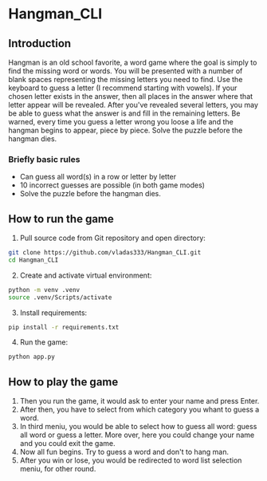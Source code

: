 # Hangman_CLI
## Introduction
Hangman is an old school favorite, a word game where the goal is simply to find the missing word or words.
You will be presented with a number of blank spaces representing the missing letters you need to find.
Use the keyboard to guess a letter (I recommend starting with vowels).
If your chosen letter exists in the answer, then all places in the answer where that letter appear will be revealed.
After you've revealed several letters, you may be able to guess what the answer is and fill in the remaining letters.
Be warned, every time you guess a letter wrong you loose a life and the hangman begins to appear, piece by piece.
Solve the puzzle before the hangman dies.

### Briefly basic rules
* Can guess all word(s) in a row or letter by letter
* 10 incorrect guesses are possible (in both game modes)
* Solve the puzzle before the hangman dies.

## How to run the game
1. Pull source code from Git repository and open directory:
```bash
git clone https://github.com/vladas333/Hangman_CLI.git
cd Hangman_CLI
```

2. Create and activate virtual environment:
```bash
python -m venv .venv
source .venv/Scripts/activate
```

3. Install requirements:
```bash
pip install -r requirements.txt
```
4. Run the game:
```bash
python app.py
```

## How to play the game
1. Then you run the game, it would ask to enter your name and press Enter.
2. After then, you have to select from which category you whant to guess a word.
3. In third meniu, you would be able to select how to guess all word: guess all word or guess a letter. More over, here you could change your name and you could exit the game.
4. Now all fun begins. Try to guess a word and don't to hang man.
5. After you win or lose, you would be redirected to word list selection meniu, for other round.
